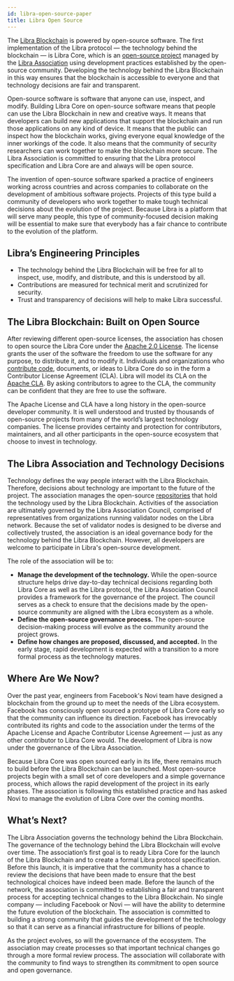 ```yaml
---
id: libra-open-source-paper
title: Libra Open Source
---
```


The [Libra Blockchain](https://developers.libra.org/docs/the-libra-blockchain-paper) is powered by open-source software. The first implementation of the Libra protocol — the technology behind the blockchain — is Libra Core, which is an [open-source project](https://github.com/libra/libra) managed by the [Libra Association](https://libra.org/en-us/association-council-principles) using development practices established by the open-source community. Developing the technology behind the Libra Blockchain in this way ensures that the blockchain is accessible to everyone and that technology decisions are fair and transparent.

Open-source software is software that anyone can use, inspect, and modify. Building Libra Core on open-source software means that people can use the Libra Blockchain in new and creative ways. It means that developers can build new applications that support the blockchain and run those applications on any kind of device. It means that the public can inspect how the blockchain works, giving everyone equal knowledge of the inner workings of the code. It also means that the community of security researchers can work together to make the blockchain more secure. The Libra Association is committed to ensuring that the Libra protocol specification and Libra Core are and always will be open source.

The invention of open-source software sparked a practice of engineers working across countries and across companies to collaborate on the development of ambitious software projects. Projects of this type build a community of developers who work together to make tough technical decisions about the evolution of the project. Because Libra is a platform that will serve many people, this type of community-focused decision making will be essential to make sure that everybody has a fair chance to contribute to the evolution of the platform.

## Libra’s Engineering Principles

- The technology behind the Libra Blockchain will be free for all to inspect, use, modify, and distribute, and this is understood by all.
- Contributions are measured for technical merit and scrutinized for security.
- Trust and transparency of decisions will help to make Libra successful.

## The Libra Blockchain: Built on Open Source

After reviewing different open-source licenses, the association has chosen to open source the Libra Core under the [Apache 2.0 License](https://www.apache.org/licenses/LICENSE-2.0.html). The license grants the user of the software the freedom to use the software for any purpose, to distribute it, and to modify it. Individuals and organizations who [contribute code](community/contributing.md), documents, or ideas to Libra Core do so in the form a Contributor License Agreement (CLA). Libra will model its CLA on the [Apache CLA](https://www.apache.org/licenses/contributor-agreements.html). By asking contributors to agree to the CLA, the community can be confident that they are free to use the software.

The Apache License and CLA have a long history in the open-source developer community. It is well understood and trusted by thousands of open-source projects from many of the world’s largest technology companies. The license provides certainty and protection for contributors, maintainers, and all other participants in the open-source ecosystem that choose to invest in technology.

## The Libra Association and Technology Decisions

Technology defines the way people interact with the Libra Blockchain. Therefore, decisions about technology are important to the future of the project. The association manages the open-source [repositories](https://github.com/libra) that hold the technology used by the Libra Blockchain. Activities of the association are ultimately governed by the Libra Association Council, comprised of representatives from organizations running validator nodes on the Libra network. Because the set of validator nodes is designed to be diverse and collectively trusted, the association is an ideal governance body for the technology behind the Libra Blockchain. However, all developers are welcome to participate in Libra's open-source development.

The role of the association will be to:

- **Manage the development of the technology.** While the open-source structure helps drive day-to-day technical decisions regarding both Libra Core as well as the Libra protocol, the Libra Association Council provides a framework for the governance of the project. The council serves as a check to ensure that the decisions made by the open-source community are aligned with the Libra ecosystem as a whole.
- **Define the open-source governance process.** The open-source decision-making process will evolve as the community around the project grows.
- **Define how changes are proposed, discussed, and accepted.** In the early stage, rapid development is expected with a transition to a more formal process as the technology matures.

## Where Are We Now?

Over the past year, engineers from Facebook's Novi team have designed a blockchain from the ground up to meet the needs of the Libra ecosystem. Facebook has consciously open sourced a prototype of Libra Core early so that the community can influence its direction. Facebook has irrevocably contributed its rights and code to the association under the terms of the Apache License and Apache Contributor License Agreement — just as any other contributor to Libra Core would. The development of Libra is now under the governance of the Libra Association.

Because Libra Core was open sourced early in its life, there remains much to build before the Libra Blockchain can be launched. Most open-source projects begin with a small set of core developers and a simple governance process, which allows the rapid development of the project in its early phases. The association is following this established practice and has asked Novi to manage the evolution of Libra Core over the coming months.

## What’s Next?

The Libra Association governs the technology behind the Libra Blockchain. The governance of the technology behind the Libra Blockchain will evolve over time. The association’s first goal is to ready Libra Core for the launch of the Libra Blockchain and to create a formal Libra protocol specification. Before this launch, it is imperative that the community has a chance to review the decisions that have been made to ensure that the best technological choices have indeed been made. Before the launch of the network, the association is committed to establishing a fair and transparent process for accepting technical changes to the Libra Blockchain. No single company — including Facebook or Novi — will have the ability to determine the future evolution of the blockchain. The association is committed to building a strong community that guides the development of the technology so that it can serve as a financial infrastructure for billions of people.

As the project evolves, so will the governance of the ecosystem. The association may create processes so that important technical changes go through a more formal review process. The association will collaborate with the community to find ways to strengthen its commitment to open source and open governance.
